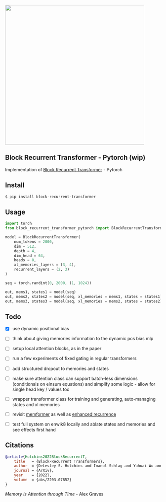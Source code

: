 <img src="./block-recurrent-transformer.png" width="450px"></img>

## Block Recurrent Transformer - Pytorch (wip)

Implementation of <a href="https://arxiv.org/abs/2203.07852">Block Recurrent Transformer</a> - Pytorch

## Install

```bash
$ pip install block-recurrent-transformer
```

## Usage

```python
import torch
from block_recurrent_transformer_pytorch import BlockRecurrentTransformer

model = BlockRecurrentTransformer(
    num_tokens = 2000,
    dim = 512,
    depth = 4,
    dim_head = 64,
    heads = 8,
    xl_memories_layers = (3, 4),
    recurrent_layers = (2, 3)
)

seq = torch.randint(0, 2000, (1, 1024))

out, mems1, states1 = model(seq)
out, mems2, states2 = model(seq, xl_memories = mems1, states = states1)
out, mems3, states3 = model(seq, xl_memories = mems2, states = states2)
```

## Todo

- [x] use dynamic positional bias

- [ ] think about giving memories information to the dynamic pos bias mlp
- [ ] setup local attention blocks, as in the paper
- [ ] run a few experiments of fixed gating in regular transformers
- [ ] add structured dropout to memories and states
- [ ] make sure attention class can support batch-less dimensions (conditionals on einsum equations) and simplify some logic - allow for single head key / values too
- [ ] wrapper transformer class for training and generating, auto-managing states and xl memories
- [ ] revisit <a href="https://github.com/lucidrains/memformer">memformer</a> as well as <a href="https://github.com/lucidrains/x-transformers#enhanced-recurrence">enhanced recurrence</a>
- [ ] test full system on enwik8 locally and ablate states and memories and see effects first  hand


## Citations

```bibtex
@article{Hutchins2022BlockRecurrentT,
    title   = {Block-Recurrent Transformers},
    author  = {DeLesley S. Hutchins and Imanol Schlag and Yuhuai Wu and Ethan Dyer and Behnam Neyshabur},
    journal = {ArXiv},
    year    = {2022},
    volume  = {abs/2203.07852}
}
```

*Memory is Attention through Time* - Alex Graves
